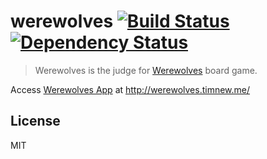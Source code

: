 werewolves [![Build Status][ci-image]][ci-url] [![Dependency Status][depstat-image]][depstat-url]
================

> Werewolves is the judge for [Werewolves] board game.

Access [Werewolves App] at http://werewolves.timnew.me/

## License
MIT

[homepage]: https://github.com/timnew/werewolves

[ci-url]: https://travis-ci.org/timnew/werewolves
[ci-image]: https://img.shields.io/travis/timnew/werewolves.svg?style=flat

[depstat-url]: https://gemnasium.com/timnew/werewolves
[depstat-image]: http://img.shields.io/gemnasium/timnew/werewolves.svg?style=flat

[Werewolves]: http://fr.wikipedia.org/wiki/Les_Loups-garous_de_Thiercelieux
[Werewolves App]: http://werewolves.timnew.me/
